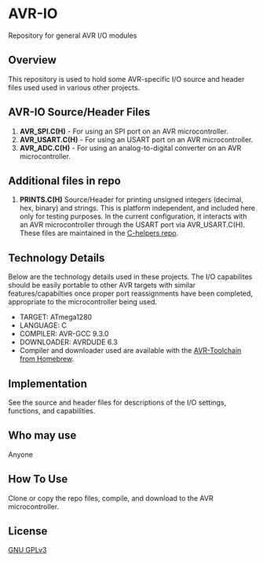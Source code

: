 # AVR-IO
Repository for general AVR I/O modules

## Overview
This repository is used to hold some AVR-specific I/O source and header files used used in various other projects.

## AVR-IO Source/Header Files
1. **AVR_SPI.C(H)** - For using an SPI port on an AVR microcontroller.
2. **AVR_USART.C(H)** - For using an USART port on an AVR microcontroller.   
3. **AVR_ADC.C(H)** - For using an analog-to-digital converter on an AVR microcontroller.

## Additional files in repo
1. **PRINTS.C(H)** Source/Header for printing unsigned integers (decimal, hex, binary) and strings. This is platform independent, and included here only for testing purposes. In the current configuration, it interacts with an AVR microcontroller through the USART port via AVR_USART.C(H). These files are maintained in the [C-helpers repo](https://github.com/Jsfain/C-Helpers).   

## Technology Details
Below are the technology details used in these projects. The I/O capabilites should be easily portable to other AVR targets with similar features/capabilties once proper port reassignments have been completed, appropriate to the microcontroller being used.

* TARGET: ATmega1280
* LANGUAGE: C
* COMPILER: AVR-GCC 9.3.0
* DOWNLOADER: AVRDUDE 6.3
* Compiler and downloader used are available with the [AVR-Toolchain from Homebrew](https://github.com/osx-cross/homebrew-avr).


## Implementation
See the source and header files for descriptions of the I/O settings, functions, and capabilities.


## Who may use
Anyone


## How To Use
Clone or copy the repo files, compile, and download to the AVR microcontroller.


## License
[GNU GPLv3](https://github.com/Jsfain/AVR-IO/blob/master/LICENSE)
